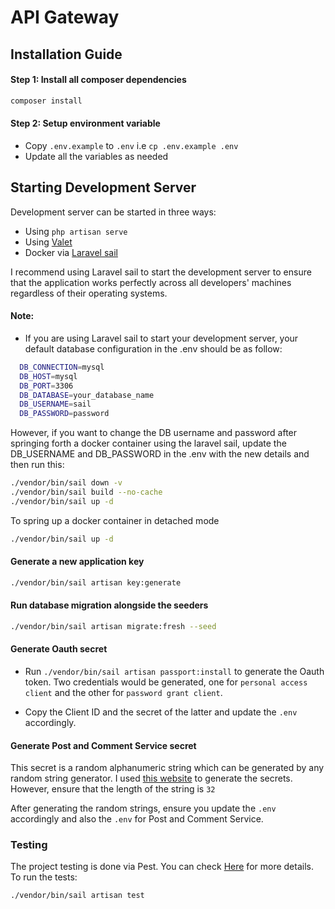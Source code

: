 # API Gateway

## Installation Guide

#### Step 1: Install all composer dependencies

```bash
composer install
```

#### Step 2: Setup environment variable

- Copy `.env.example` to `.env` i.e `cp .env.example .env`
- Update all the variables as needed

## Starting Development Server

Development server can be started in three ways:

* Using ```php artisan serve```
* Using [Valet](https://laravel.com/docs/8.x/valet)
* Docker via [Laravel sail](https://laravel.com/docs/8.x/sail)

I recommend using Laravel sail to start the development server to ensure that the application works perfectly
across all developers' machines regardless of their operating systems.

#### Note:

* If you are using Laravel sail to start your development server, your default database configuration in the .env should
  be as follow:

```bash
  DB_CONNECTION=mysql
  DB_HOST=mysql
  DB_PORT=3306
  DB_DATABASE=your_database_name
  DB_USERNAME=sail
  DB_PASSWORD=password
```

However, if you want to change the DB username and password after springing forth a docker container using the laravel
sail, update the DB_USERNAME and DB_PASSWORD in the .env with the new details and then run this:

```bash
./vendor/bin/sail down -v
./vendor/bin/sail build --no-cache
./vendor/bin/sail up -d
```

To spring up a docker container in detached mode

```bash
./vendor/bin/sail up -d
```

#### Generate a new application key

```bash
./vendor/bin/sail artisan key:generate
``` 

#### Run database migration alongside the seeders

```bash
./vendor/bin/sail artisan migrate:fresh --seed
``` 

#### Generate Oauth secret

- Run `./vendor/bin/sail artisan passport:install` to generate the Oauth token.
Two credentials would be generated, one for `personal access client` and the other for `password grant client`.

- Copy the Client ID and the secret of the latter and update the `.env` accordingly.

#### Generate Post and Comment Service secret
This secret is a random alphanumeric string which can be generated by any random string generator. I used [this website](http://www.unit-conversion.info/texttools/random-string-generator/)
to generate the secrets. However, ensure that the length of the string is `32`

After generating the random strings, ensure you update the `.env` accordingly and also the `.env` for Post and Comment Service.

### Testing

The project testing is done via Pest. You can check [Here](https://pestphp.com/docs/installation) for more
details. <br/>
To run the tests:

```bash
./vendor/bin/sail artisan test
```
